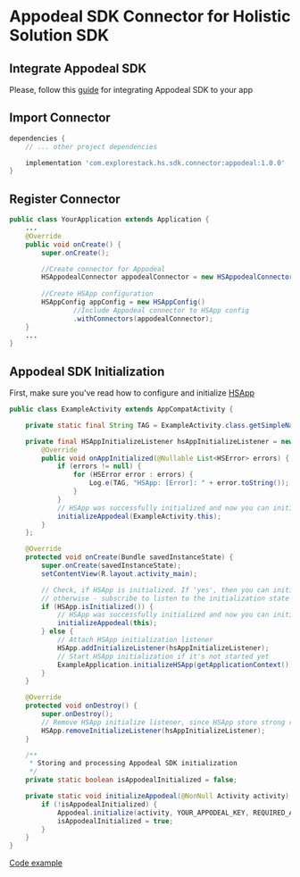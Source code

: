 # Appodeal SDK Connector for Holistic Solution SDK

## Integrate Appodeal SDK

Please, follow this [guide](https://wiki.appodeal.com/display/DE/Android+SDK.+Integration+Guide) for integrating Appodeal SDK to your app

## Import Connector

```groovy
dependencies {
    // ... other project dependencies

    implementation 'com.explorestack.hs.sdk.connector:appodeal:1.0.0'
}
```

## Register Connector

```java
public class YourApplication extends Application {
    ...
    @Override
    public void onCreate() {
        super.onCreate();

        //Create connector for Appodeal
        HSAppodealConnector appodealConnector = new HSAppodealConnector();
    
        //Create HSApp configuration
        HSAppConfig appConfig = new HSAppConfig()
                //Include Appodeal connector to HSApp config
                .withConnectors(appodealConnector);
    }
    ...
}
```

[appodeal_sdk_initialization]: appodeal_sdk_initialization
## Appodeal SDK Initialization

First, make sure you've read how to configure and initialize [HSApp](../../README.md#initialize-sdk)

```java
public class ExampleActivity extends AppCompatActivity {

    private static final String TAG = ExampleActivity.class.getSimpleName();

    private final HSAppInitializeListener hsAppInitializeListener = new HSAppInitializeListener() {
        @Override
        public void onAppInitialized(@Nullable List<HSError> errors) {
            if (errors != null) {
                for (HSError error : errors) {
                    Log.e(TAG, "HSApp: [Error]: " + error.toString());
                }
            }
            // HSApp was successfully initialized and now you can initialize Appodeal SDK
            initializeAppodeal(ExampleActivity.this);
        }
    };

    @Override
    protected void onCreate(Bundle savedInstanceState) {
        super.onCreate(savedInstanceState);
        setContentView(R.layout.activity_main);

        // Check, if HSApp is initialized. If 'yes', then you can initialize appropriate SDK,
        // otherwise - subscribe to listen to the initialization state
        if (HSApp.isInitialized()) {
            // HSApp was successfully initialized and now you can initialize required SDK
            initializeAppodeal(this);
        } else {
            // Attach HSApp initialization listener
            HSApp.addInitializeListener(hsAppInitializeListener);
            // Start HSApp initialization if it's not started yet
            ExampleApplication.initializeHSApp(getApplicationContext());
        }
    }

    @Override
    protected void onDestroy() {
        super.onDestroy();
        // Remove HSApp initialize listener, since HSApp store strong reference to provided listener
        HSApp.removeInitializeListener(hsAppInitializeListener);
    }

    /**
     * Storing and processing Appodeal SDK initialization
     */
    private static boolean isAppodealInitialized = false;

    private static void initializeAppodeal(@NonNull Activity activity) {
        if (!isAppodealInitialized) {
            Appodeal.initialize(activity, YOUR_APPODEAL_KEY, REQUIRED_ADS_TYPES);
            isAppodealInitialized = true;
        }
    }
}
```

[Code example](../../example/src/main/java/com/explorestack/hs/sdk/example/ExampleActivity.java#L19)
